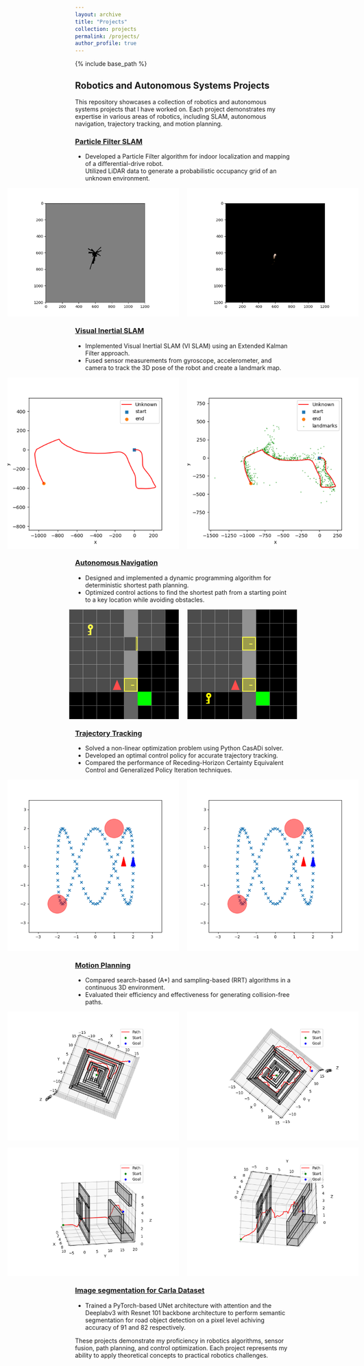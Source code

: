 ```yaml
---
layout: archive
title: "Projects"
collection: projects
permalink: /projects/
author_profile: true
---
```


{% include base_path %}

## Robotics and Autonomous Systems Projects

This repository showcases a collection of robotics and autonomous systems projects that I have worked on. Each project demonstrates my expertise in various areas of robotics, including SLAM, autonomous navigation, trajectory tracking, and motion planning.

### [Particle Filter SLAM](https://github.com/suryapilla/Particle-Filter-SLAM)  
- Developed a Particle Filter algorithm for indoor localization and mapping of a differential-drive robot.  
Utilized LiDAR data to generate a probabilistic occupancy grid of an unknown environment.

<div style="display: flex; justify-content: center;">
  <img src="../gifs/OccupancyGrid_data21.gif" width="400" alt="Rubik's Cube 1" style="margin-right: 20px;">
  <img src="../gifs/TextureMap_data21.gif" width="400" alt="Rubik's Cube 2">
</div>

### [Visual Inertial SLAM](https://github.com/suryapilla/VISLAM)
- Implemented Visual Inertial SLAM (VI SLAM) using an Extended Kalman Filter approach.
- Fused sensor measurements from gyroscope, accelerometer, and camera to track the 3D pose of the robot and create a landmark map.
<div style="display: flex; justify-content: center;">
  <img src="../images/Traj_10.png" width="400" alt="Traj" style="margin-right: 20px;">
  <img src="../images/Traj_feat_10.png" width="400" alt="Traj and features">
</div>

### [Autonomous Navigation](https://github.com/suryapilla/Autonomous-Navigation)
- Designed and implemented a dynamic programming algorithm for deterministic shortest path planning.
- Optimized control actions to find the shortest path from a starting point to a key location while avoiding obstacles.

<div style="display: flex; justify-content: center;">
  <img src="../gifs/doorkey_rand_8-10.gif" width="400" alt="NAvig 1" style="margin-right: 20px;">
  <img src="../gifs/doorkey_rand_8-36.gif" width="400" alt="Navig 2">
</div>

### [Trajectory Tracking](https://github.com/suryapilla/Trajectory-Tracking.git)
- Solved a non-linear optimization problem using Python CasADi solver.
- Developed an optimal control policy for accurate trajectory tracking.
- Compared the performance of Receding-Horizon Certainty Equivalent Control and Generalized Policy Iteration techniques.

<div style="display: flex; justify-content: center;">
  <img src="../gifs/2_5_10.gif" width="400" alt="Tracking 1" style="margin-right: 20px;">
  <img src="../gifs/20_5_10_50T.gif" width="400" alt="Tracking 2">
</div>

### [Motion Planning](https://github.com/suryapilla/motion-planning.git)
- Compared search-based (A*) and sampling-based (RRT) algorithms in a continuous 3D environment.
- Evaluated their efficiency and effectiveness for generating collision-free paths.
<div style="display: flex; justify-content: center;">
  <img src="../images/maze_astar.png" width="400" alt="A *" style="margin-right: 20px;">
  <img src="../images/maze_rrt.png" width="400" alt="RRT">
</div>
<br>
<div style="display: flex; justify-content: center;">
  <img src="../images/window_astar.png" width="400" alt="A *" style="margin-right: 20px;">
  <img src="../images/window_rrt.png" width="400" alt="RRT">
</div>

### [Image segmentation for Carla Dataset](../files/segmentation.pdf)
- Trained a PyTorch-based UNet architecture with attention and the Deeplabv3 with Resnet 101
backbone architecture to perform semantic segmentation for road object detection on a pixel level achiving accuracy of 91 and 82 respectively.

These projects demonstrate my proficiency in robotics algorithms, sensor fusion, path planning, and control optimization. Each project represents my ability to apply theoretical concepts to practical robotics challenges.
